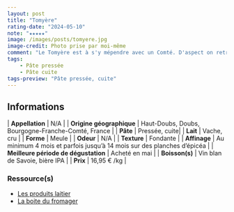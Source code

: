```yaml
---
layout: post
title: "Tomyère"
rating-date: "2024-05-10"
note: "★★★★★"
image: /images/posts/tomyere.jpg
image-credit: Photo prise par moi-même
comment: "Le Tomyère est à s'y mépendre avec un Comté. D'aspect on retrouve presque la même croûte qui peut être, en fonction de l'affinage, jaune pâle ou brun foncé. La pâte est jaune pâle également. Au goût on perçoit des notes de lait cru, de noisette et de fruits. La croûte ramnène des saveurs terreuses et boisées. On retouve les caractéristiques des fromages à pressée cuite de la région. Ceci dit, la texture est plus fondante qu'un Comté. Je trouve que ça se rapproche du Gryuère suisse. C'est une belle découverte !"
tags:
    - Pâte pressée
    - Pâte cuite
tags-preview: "Pâte pressée, cuite"
---
```


## Informations

| **Appellation** | N/A |
| **Origine géographique** | Haut-Doubs, Doubs, Bourgogne-Franche-Comté, France |
| **Pâte** | Pressée, cuite|
| **Lait** | Vache, cru |
| **Forme** | Meule |
| **Odeur** | N/A |
| **Texture** | Fondante |
| **Affinage** | Au minimum 4 mois et parfois jusqu’à 14 mois sur des planches d’épicéa |
| **Meilleure période de dégustation** | Acheté en mai |
| **Boisson(s)** | Vin blan de Savoie, bière IPA |
| **Prix** | 16,95 € /kg |

### Ressource(s)
* [Les produits laitier](https://www.produits-laitiers.com/tomyere/)
* [La boite du fromager](https://www.laboitedufromager.com/fromage/tomyere/)